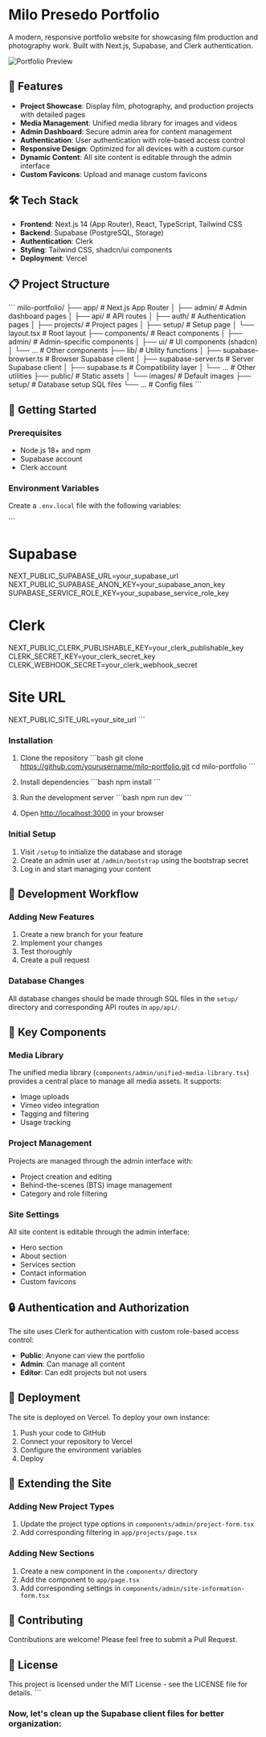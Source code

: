 # Milo Presedo Portfolio

A modern, responsive portfolio website for showcasing film production and photography work. Built with Next.js, Supabase, and Clerk authentication.

![Portfolio Preview](/public/images/portfolio-preview.jpg)

## 🚀 Features

- **Project Showcase**: Display film, photography, and production projects with detailed pages
- **Media Management**: Unified media library for images and videos
- **Admin Dashboard**: Secure admin area for content management
- **Authentication**: User authentication with role-based access control
- **Responsive Design**: Optimized for all devices with a custom cursor
- **Dynamic Content**: All site content is editable through the admin interface
- **Custom Favicons**: Upload and manage custom favicons

## 🛠️ Tech Stack

- **Frontend**: Next.js 14 (App Router), React, TypeScript, Tailwind CSS
- **Backend**: Supabase (PostgreSQL, Storage)
- **Authentication**: Clerk
- **Styling**: Tailwind CSS, shadcn/ui components
- **Deployment**: Vercel

## 📋 Project Structure

\`\`\`
milo-portfolio/
├── app/                    # Next.js App Router
│   ├── admin/              # Admin dashboard pages
│   ├── api/                # API routes
│   ├── auth/               # Authentication pages
│   ├── projects/           # Project pages
│   ├── setup/              # Setup page
│   └── layout.tsx          # Root layout
├── components/             # React components
│   ├── admin/              # Admin-specific components
│   ├── ui/                 # UI components (shadcn)
│   └── ...                 # Other components
├── lib/                    # Utility functions
│   ├── supabase-browser.ts # Browser Supabase client
│   ├── supabase-server.ts  # Server Supabase client
│   ├── supabase.ts         # Compatibility layer
│   └── ...                 # Other utilities
├── public/                 # Static assets
│   └── images/             # Default images
├── setup/                  # Database setup SQL files
└── ...                     # Config files
\`\`\`

## 🚦 Getting Started

### Prerequisites

- Node.js 18+ and npm
- Supabase account
- Clerk account

### Environment Variables

Create a `.env.local` file with the following variables:

\`\`\`
# Supabase
NEXT_PUBLIC_SUPABASE_URL=your_supabase_url
NEXT_PUBLIC_SUPABASE_ANON_KEY=your_supabase_anon_key
SUPABASE_SERVICE_ROLE_KEY=your_supabase_service_role_key

# Clerk
NEXT_PUBLIC_CLERK_PUBLISHABLE_KEY=your_clerk_publishable_key
CLERK_SECRET_KEY=your_clerk_secret_key
CLERK_WEBHOOK_SECRET=your_clerk_webhook_secret

# Site URL
NEXT_PUBLIC_SITE_URL=your_site_url
\`\`\`

### Installation

1. Clone the repository
   \`\`\`bash
   git clone https://github.com/yourusername/milo-portfolio.git
   cd milo-portfolio
   \`\`\`

2. Install dependencies
   \`\`\`bash
   npm install
   \`\`\`

3. Run the development server
   \`\`\`bash
   npm run dev
   \`\`\`

4. Open [http://localhost:3000](http://localhost:3000) in your browser

### Initial Setup

1. Visit `/setup` to initialize the database and storage
2. Create an admin user at `/admin/bootstrap` using the bootstrap secret
3. Log in and start managing your content

## 🔄 Development Workflow

### Adding New Features

1. Create a new branch for your feature
2. Implement your changes
3. Test thoroughly
4. Create a pull request

### Database Changes

All database changes should be made through SQL files in the `setup/` directory and corresponding API routes in `app/api/`.

## 📱 Key Components

### Media Library

The unified media library (`components/admin/unified-media-library.tsx`) provides a central place to manage all media assets. It supports:

- Image uploads
- Vimeo video integration
- Tagging and filtering
- Usage tracking

### Project Management

Projects are managed through the admin interface with:

- Project creation and editing
- Behind-the-scenes (BTS) image management
- Category and role filtering

### Site Settings

All site content is editable through the admin interface:

- Hero section
- About section
- Services section
- Contact information
- Custom favicons

## 🔒 Authentication and Authorization

The site uses Clerk for authentication with custom role-based access control:

- **Public**: Anyone can view the portfolio
- **Admin**: Can manage all content
- **Editor**: Can edit projects but not users

## 🚀 Deployment

The site is deployed on Vercel. To deploy your own instance:

1. Push your code to GitHub
2. Connect your repository to Vercel
3. Configure the environment variables
4. Deploy

## 🧩 Extending the Site

### Adding New Project Types

1. Update the project type options in `components/admin/project-form.tsx`
2. Add corresponding filtering in `app/projects/page.tsx`

### Adding New Sections

1. Create a new component in the `components/` directory
2. Add the component to `app/page.tsx`
3. Add corresponding settings in `components/admin/site-information-form.tsx`

## 🤝 Contributing

Contributions are welcome! Please feel free to submit a Pull Request.

## 📄 License

This project is licensed under the MIT License - see the LICENSE file for details.
\`\`\`

### Now, let's clean up the Supabase client files for better organization:
